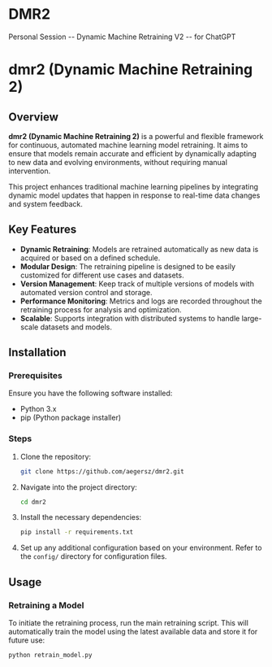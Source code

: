 # DMR2
Personal Session -- Dynamic Machine Retraining V2 -- for ChatGPT 

# dmr2 (Dynamic Machine Retraining 2)

## Overview

**dmr2 (Dynamic Machine Retraining 2)** is a powerful and flexible framework for continuous, automated machine learning model retraining. It aims to ensure that models remain accurate and efficient by dynamically adapting to new data and evolving environments, without requiring manual intervention.

This project enhances traditional machine learning pipelines by integrating dynamic model updates that happen in response to real-time data changes and system feedback.

## Key Features

- **Dynamic Retraining**: Models are retrained automatically as new data is acquired or based on a defined schedule.
- **Modular Design**: The retraining pipeline is designed to be easily customized for different use cases and datasets.
- **Version Management**: Keep track of multiple versions of models with automated version control and storage.
- **Performance Monitoring**: Metrics and logs are recorded throughout the retraining process for analysis and optimization.
- **Scalable**: Supports integration with distributed systems to handle large-scale datasets and models.

## Installation

### Prerequisites
Ensure you have the following software installed:
- Python 3.x
- pip (Python package installer)

### Steps

1. Clone the repository:
    ```bash
    git clone https://github.com/aegersz/dmr2.git
    ```

2. Navigate into the project directory:
    ```bash
    cd dmr2
    ```

3. Install the necessary dependencies:
    ```bash
    pip install -r requirements.txt
    ```

4. Set up any additional configuration based on your environment. Refer to the `config/` directory for configuration files.

## Usage

### Retraining a Model

To initiate the retraining process, run the main retraining script. This will automatically train the model using the latest available data and store it for future use:

```bash
python retrain_model.py
